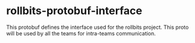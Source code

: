 # rollbits-protobuf-interface
This protobuf defines the interface used for the rollbits project. This proto will be used by all the teams for intra-teams communication.
